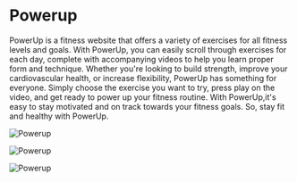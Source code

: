 # Powerup

PowerUp is a fitness website that offers a variety of exercises for all fitness levels and goals. With PowerUp, you can easily scroll through exercises for each day, complete with accompanying videos to help you learn proper form and technique. Whether you're looking to build strength, improve your cardiovascular health, or increase flexibility, PowerUp has something for everyone. Simply choose the exercise you want to try, press play on the video, and get ready to power up your fitness routine. With PowerUp,it's easy to stay motivated and on track towards your fitness goals. So, stay fit and healthy with PowerUp.



![Powerup](https://i.ibb.co/kB7TN7Q/screencapture-localhost-5173-2022-12-27-17-33-52.png)

![Powerup](https://i.ibb.co/PmGjyqX/screencapture-localhost-5173-exercise-0007-2022-12-27-17-34-24.png)

![Powerup](https://i.ibb.co/z6gY70Q/Powerup-Fitness.gif)
